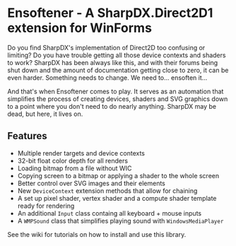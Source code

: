 # Ensoftener - A SharpDX.Direct2D1 extension for WinForms
Do you find SharpDX's implementation of Direct2D too confusing or limiting? Do you have trouble getting all those device contexts and shaders to work? SharpDX has been always like this, and with their forums being shut down and the amount of documentation getting close to zero, it can be even harder.
Something needs to change. We need to... ensoften it...

And that's when Ensoftener comes to play. It serves as an automation that simplifies the process of creating devices, shaders and SVG graphics down to a point where you don't need to do nearly anything. SharpDX may be dead, but here, it lives on.
## Features
* Multiple render targets and device contexts
* 32-bit float color depth for all renders
* Loading bitmap from a file without WIC
* Copying screen to a bitmap or applying a shader to the whole screen
* Better control over SVG images and their elements
* New `DeviceContext` extension methods that allow for chaining
* A set up pixel shader, vertex shader and a compute shader template ready for rendering
* An additional `Input` class containg all keyboard + mouse inputs
* A `WMPSound` class that simplifies playing sound with `WindowsMediaPlayer`

See the wiki for tutorials on how to install and use this library.
